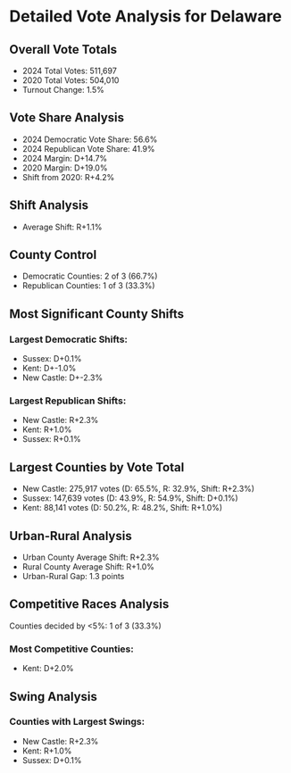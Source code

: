 # Detailed Vote Analysis for Delaware

## Overall Vote Totals

* 2024 Total Votes: 511,697
* 2020 Total Votes: 504,010
* Turnout Change: 1.5%

## Vote Share Analysis

* 2024 Democratic Vote Share: 56.6%
* 2024 Republican Vote Share: 41.9%
* 2024 Margin: D+14.7%
* 2020 Margin: D+19.0%
* Shift from 2020: R+4.2%

## Shift Analysis

* Average Shift: R+1.1%

## County Control

* Democratic Counties: 2 of 3 (66.7%)
* Republican Counties: 1 of 3 (33.3%)

## Most Significant County Shifts

### Largest Democratic Shifts:
* Sussex: D+0.1%
* Kent: D+-1.0%
* New Castle: D+-2.3%

### Largest Republican Shifts:
* New Castle: R+2.3%
* Kent: R+1.0%
* Sussex: R+0.1%

## Largest Counties by Vote Total

* New Castle: 275,917 votes (D: 65.5%, R: 32.9%, Shift: R+2.3%)
* Sussex: 147,639 votes (D: 43.9%, R: 54.9%, Shift: D+0.1%)
* Kent: 88,141 votes (D: 50.2%, R: 48.2%, Shift: R+1.0%)

## Urban-Rural Analysis

* Urban County Average Shift: R+2.3%
* Rural County Average Shift: R+1.0%
* Urban-Rural Gap: 1.3 points

## Competitive Races Analysis

Counties decided by <5%: 1 of 3 (33.3%)

### Most Competitive Counties:
* Kent: D+2.0%

## Swing Analysis

### Counties with Largest Swings:
* New Castle: R+2.3%
* Kent: R+1.0%
* Sussex: D+0.1%
